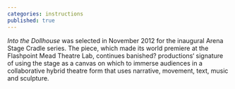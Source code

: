 ```yaml
---
categories: instructions
published: true
---
```


_Into the Dollhouse_ was selected in November 2012 for the inaugural Arena Stage Cradle series. The piece, which made its world premiere at the Flashpoint Mead Theatre Lab, continues banished? productions‘ signature of using the stage as a canvas on which to immerse audiences in a collaborative hybrid theatre form that uses narrative, movement, text, music and sculpture.